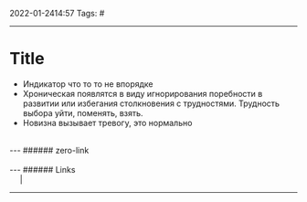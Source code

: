 2022-01-2414:57
Tags: #

---
# Title
- Индикатор что то то не впорядке
- Хроническая появлятся в виду игнорирования поребности в развитии или избегания столкновения с трудностями. Трудность выбора уйти, поменять, взять.
- Новизна вызывает тревогу, это нормально

</br>
---
###### zero-link </br>

</br>
---
###### Links </br>
 &emsp; | &emsp; 


---